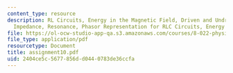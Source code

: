 ```yaml
---
content_type: resource
description: RL Circuits, Energy in the Magnetic Field, Driven and Undriven RLC Circuits,
  Impedance, Resonance, Phasor Representation for RLC Circuits, Energy and Power Dissipation.
file: https://ol-ocw-studio-app-qa.s3.amazonaws.com/courses/8-022-physics-ii-electricity-and-magnetism-fall-2002/2404ce5c5677856dd0440783de36ccfa_assignment10.pdf
file_type: application/pdf
resourcetype: Document
title: assignment10.pdf
uid: 2404ce5c-5677-856d-d044-0783de36ccfa
---
```

